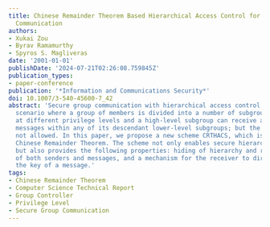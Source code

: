 ```yaml
---
title: Chinese Remainder Theorem Based Hierarchical Access Control for Secure Group
  Communication
authors:
- Xukai Zou
- Byrav Ramamurthy
- Spyros S. Magliveras
date: '2001-01-01'
publishDate: '2024-07-21T02:26:08.759845Z'
publication_types:
- paper-conference
publication: '*Information and Communications Security*'
doi: 10.1007/3-540-45600-7_42
abstract: 'Secure group communication with hierarchical access control refers to a
  scenario where a group of members is divided into a number of subgroups located
  at different privilege levels and a high-level subgroup can receive and decrypt
  messages within any of its descendant lower-level subgroups; but the converse is
  not allowed. In this paper, we propose a new scheme CRTHACS, which is based on the
  Chinese Remainder Theorem. The scheme not only enables secure hierarchical control
  but also provides the following properties: hiding of hierarchy and receivers, authentication
  of both senders and messages, and a mechanism for the receiver to directly derive
  the key of a message.'
tags:
- Chinese Remainder Theorem
- Computer Science Technical Report
- Group Controller
- Privilege Level
- Secure Group Communication
---
```

